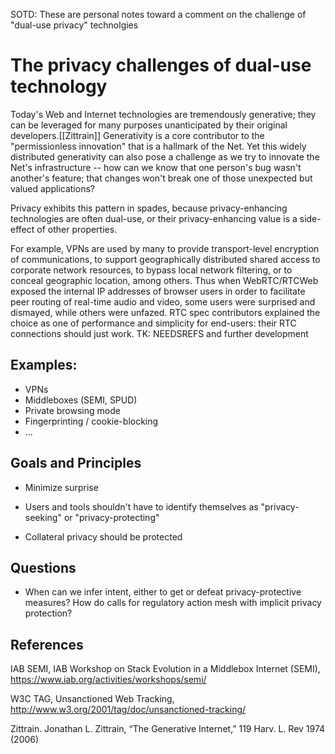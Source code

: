 SOTD: These are personal notes toward a comment on the challenge of "dual-use privacy" technolgies

# The privacy challenges of dual-use technology

Today's Web and Internet technologies are tremendously generative;
they can be leveraged for many purposes unanticipated by their
original developers.[[Zittrain]] Generativity is a core contributor to
the "permissionless innovation" that is a hallmark of the Net. Yet
this widely distributed generativity can also pose a challenge as we
try to innovate the Net's infrastructure -- how can we know that one
person's bug wasn't another's feature; that changes won't break one of
those unexpected but valued applications?

Privacy exhibits this pattern in spades, because privacy-enhancing
technologies are often dual-use, or their privacy-enhancing value is a
side-effect of other properties. 

For example, VPNs are used by many to provide transport-level
encryption of communications, to support geographically distributed
shared access to corporate network resources, to bypass local network
filtering, or to conceal geographic location, among others. Thus when
WebRTC/RTCWeb exposed the internal IP addresses of browser users in
order to facilitate peer routing of real-time audio and video, some
users were surprised and dismayed, while others were unfazed. RTC spec
contributors explained the choice as one of performance and simplicity
for end-users: their RTC connections should just work. 
TK: NEEDSREFS and further development

## Examples: 

* VPNs
* Middleboxes (SEMI, SPUD)
* Private browsing mode
* Fingerprinting / cookie-blocking
* ... 

## Goals and Principles

* Minimize surprise

* Users and tools shouldn't have to identify themselves as
  "privacy-seeking" or "privacy-protecting"

* Collateral privacy should be protected 

## Questions

* When can we infer intent, either to get or defeat privacy-protective
  measures? How do calls for regulatory action mesh with implicit
  privacy protection?

## References

IAB SEMI, IAB Workshop on Stack Evolution in a Middlebox Internet (SEMI), https://www.iab.org/activities/workshops/semi/

W3C TAG, Unsanctioned Web Tracking, http://www.w3.org/2001/tag/doc/unsanctioned-tracking/

Zittrain. Jonathan L. Zittrain, “The Generative Internet,” 119 Harv. L. Rev 1974 (2006) 
